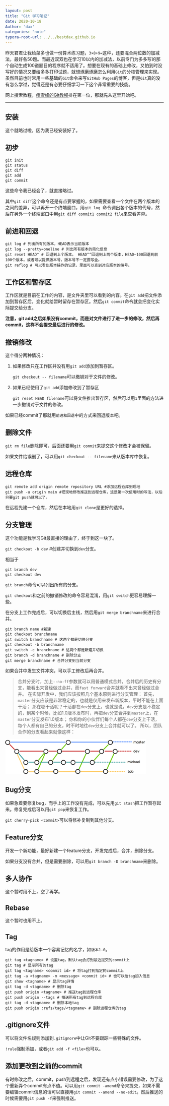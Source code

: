 ```yaml
---
layout: post
title: "Git 学习笔记"
date: 2020-10-18
Author: 'dax'
categories: "note"
typora-root-url: ../../bestdax.github.io
---
```


昨天君君让我给菜多也做一份算术练习题，`3×8+9=`这种，还要混合两位数的加减法，最好各50题。而最近双双也在学习10以内的加减法，以前专门为多多写的那个自动生成100道题目的程序就不适用了。想要在现有的基础上修改，又怕到时没写好的情况又要给多多打印试题，就想琢磨琢磨怎么利用`Git`的分枝管理来实现。虽然目前也时常用一些基础的`Git`命令来写`GitHub Pages`的博客，但是`Git`真的没有怎么学过，觉得还是有必要仔细学习一下这个非常重要的技能。

网上搜索教程，[瘳雪峰的Git教程](https://www.liaoxuefeng.com/wiki/896043488029600)排在第一位，那就先从这里开始吧。

---

## 安装

这个就略过啦，因为我已经安装好了。

## 初步

```
git init
git status
git diff
git add
git commit
```

这些命令我已经会了，就直接略过。

其中`git diff`这个命令还是有点要掌握的，如果需要查看一个文件在两个版本的之间的差异，可以再开一个终端窗口，用`git log `命令调出各个版本的代号，然后在另外一个终端窗口中用`git diff commit1 commit2 file`来查看差异。

## 前进和回退

```
git log # 列出所有的版本，HEAD表示当前版本
git log --pretty=oneline # 列出所有版本的简化信息
git reset HEAD^ # 回退到上个版本。 HEAD^^回退到上两个版本，HEAD~100回退到前100个版本。或者可以提供版本号，版本号不一定要写全。
git reflog # 可以看到版本操作的记录，里面可以查到对应版本的编号。
```

## 工作区和暂存区

工作区就是目前在工作的内容，是文件夹里可以看到的内容。在`git add`把文件添加到暂存区后，变化就给暂时留存在暂存区。然后`git commit`命令就会把变化实际提交给分支。

**注意，git add之后如果没有commit，而是对文件进行了进一步的修改，然后再commit，这样不会提交最后进行的修改。**

## 撤销修改

这个得分两种情况：

1. 如果修改只在工作区并没有用`git add`添加到暂存区。

   `git checkout -- filename`可以撤销对于文件的修改。

2. 如果已经使用了`git add`添加修改到了暂存区

   `git reset HEAD filename`可以将文件推出暂存区，然后可以用`1`里面的方法进一步撤销对于文件的修改。

如果已经commit了那就用`前进和回退`中的方式来回退版本吧。

## 删除文件

`git rm file`删除即可，后面还要用`git commit`来提交这个修改才会被保留。

如果文件给误删了，可以用`git checkout -- filename`来从版本库中恢复。

## 远程仓库

```
git remote add origin remote repository URL #添加远程仓库到现地
git push -u origin main #把现地修改推送到远程仓库，这是第一次使用时的写法，以后只要git push就可以了。
```

在远程先建一个仓库，然后在本地用`git clone`是更好的选择。

## 分支管理

这个功能是我学习Git最直接的理由了，终于到这一块了。

`git checkout -b dev` #创建并切换到`dev`分支。

相当于

```
git branch dev
git checkout dev
```

`git branch`命令可以列出所有的分支。

`git checkout`和之前的撤销修改的命令容易混淆，用`git switch`更容易理解一些。

在分支上工作完成后，可以切换后主线，然后用`git merge branchname`来进行合并。

```
git branch name #新建
git checkout branchname
git switch branchname # 这两个都是切换分支
git checkout -b branchname
git switch -c branchname # 这两个都是新建并切换
git branch -d branchname # 删除分支
git merge branchname # 合并分支到当前分支
```

如果合并中发生文件冲突，可以手工修改后再合并。

>合并分支时，加上`--no-ff`参数就可以用普通模式合并，合并后的历史有分支，能看出来曾经做过合并，而`fast forward`合并就看不出来曾经做过合并。
>在实际开发中，我们应该按照几个基本原则进行分支管理：
> 首先，`master`分支应该是非常稳定的，也就是仅用来发布新版本，平时不能在上面干活；
> 那在哪干活呢？干活都在`dev`分支上，也就是说，`dev`分支是不稳定的，到某个时候，比如1.0版本发布时，再把`dev`分支合并到`master`上，在`master`分支发布1.0版本；
> 你和你的小伙伴们每个人都在`dev`分支上干活，每个人都有自己的分支，时不时地往`dev`分支上合并就可以了。
> 所以，团队合作的分支看起来就像这样：

<img src="/assets/images/branch 20201103134824.png" alt="branch 20201103134824" style="zoom:90%;" />

## Bug分支

如果急着要修复bug，而手上的工作没有完成，可以先用`git stash`把工作暂存起来。修复完成后可以用`git pop`来恢复工作。

`git cherry-pick <commit>`可以将修补复制到其他分支。

## Feature分支

开发一个新功能，最好新建一个feature分支，开发完成后，合并，删除分支。

如果分支没有合并，但是需要删除，可以用`git branch -D branchname`来删除。

## 多人协作

这个暂时用不上，空了再学。

## Rebase

这个暂时也用不上。

## Tag

tag的作用是给版本一个容易记忆的名字，如`版本1.0`。

```
git tag <tagname> # 设置tag，默认tag会打到最近提交的commit上
git tag # 显示所有的tag
git tag <tagname> <commit id> # 将tag打到指定的commit上
git tag -a <tagname> -m <message> <commit id> # 也可以给tag加入信息
git show <tagname> # 显示tag详情
git tag -d <tagname> # 删除tag
git push origin <tagname> # 推送tag到远程仓库
git push origin --tags # 推送所有tag到远程仓库
git tag -d <tagname> # 删除本地tag
git push origin :refs/tags/<tagname> # 删除远程仓库的tag	
```

## .gitignore文件

可以将文件名规则添加到`.gitignore`中让Git不要跟踪一些特殊的文件。

`!rule`强制添加，或者`git add -f <file>`也可以。

## 添加更改到之前的commit

有时修改之后，commit，push到远程之后，发现还有点小错误需要修改，为了这个重新弄个commit有点不值。可以用`git commit -amend`命令来提交，如果不需要编辑commit信息的话可以直接用`git commit --amend --no-edit`。然后推送的时候需要用`git push -f`来强制推送。